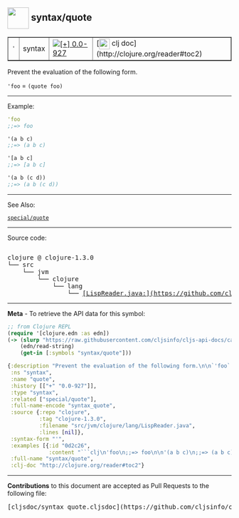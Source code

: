 ## <img width="48px" valign="middle" src="http://i.imgur.com/Hi20huC.png"> syntax/quote

 <table border="1">
<tr>
<td><samp>'</samp></td>
<td>syntax</td>
<td><a href="https://github.com/cljsinfo/cljs-api-docs/tree/0.0-927"><img valign="middle" alt="[+] 0.0-927" src="https://img.shields.io/badge/+-0.0--927-lightgrey.svg"></a> </td>
<td>
[<img height="24px" valign="middle" src="http://i.imgur.com/1GjPKvB.png"> clj doc](http://clojure.org/reader#toc2)
</td>
</tr>
</table>


Prevent the evaluation of the following form.

`'foo` = `(quote foo)`

---

Example:

```clj
'foo
;;=> foo

'(a b c)
;;=> (a b c)

'[a b c]
;;=> [a b c]

'(a b (c d))
;;=> (a b (c d))
```

---

See Also:

[`special/quote`](special_quote.md)<br>

---


Source code:

```clj

```

 <pre>
clojure @ clojure-1.3.0
└── src
    └── jvm
        └── clojure
            └── lang
                └── <ins>[LispReader.java:](https://github.com/clojure/clojure/blob/clojure-1.3.0/src/jvm/clojure/lang/LispReader.java#L)</ins>
</pre>


---

__Meta__ - To retrieve the API data for this symbol:

```clj
;; from Clojure REPL
(require '[clojure.edn :as edn])
(-> (slurp "https://raw.githubusercontent.com/cljsinfo/cljs-api-docs/catalog/cljs-api.edn")
    (edn/read-string)
    (get-in [:symbols "syntax/quote"]))
```

```clj
{:description "Prevent the evaluation of the following form.\n\n`'foo` = `(quote foo)`",
 :ns "syntax",
 :name "quote",
 :history [["+" "0.0-927"]],
 :type "syntax",
 :related ["special/quote"],
 :full-name-encode "syntax_quote",
 :source {:repo "clojure",
          :tag "clojure-1.3.0",
          :filename "src/jvm/clojure/lang/LispReader.java",
          :lines [nil]},
 :syntax-form "'",
 :examples [{:id "0d2c26",
             :content "```clj\n'foo\n;;=> foo\n\n'(a b c)\n;;=> (a b c)\n\n'[a b c]\n;;=> [a b c]\n\n'(a b (c d))\n;;=> (a b (c d))\n```"}],
 :full-name "syntax/quote",
 :clj-doc "http://clojure.org/reader#toc2"}

```

---

__Contributions__ to this document are accepted as Pull Requests to the following file:

 <pre>
[cljsdoc/syntax_quote.cljsdoc](https://github.com/cljsinfo/cljs-api-docs/blob/master/cljsdoc/syntax_quote.cljsdoc)
</pre>

